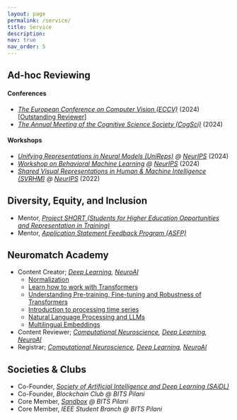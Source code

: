 ```yaml
---
layout: page
permalink: /service/
title: Service
description:
nav: true
nav_order: 5
---
```


## Ad-hoc Reviewing
#### Conferences
* <em> [The European Conference on Computer Vision (ECCV)](https://eccv.ecva.net/) </em> (2024) [[Outstanding Reviewer](https://eccv.ecva.net/Conferences/2024/Reviewers#all-outstanding-reviewers)]
* <em> [The Annual Meeting of the Cognitive Science Society (CogSci)](https://cognitivesciencesociety.org/cogsci-2024/) </em> (2024)
#### Workshops
* <em> [Unifying Representations in Neural Models (UniReps)](https://unireps.org/2024/)  @ [NeurIPS](https://neurips.cc/) </em> (2024)
* <em> [Workshop on Behavioral Machine Learning](https://sites.google.com/view/behavioralml/) @ [NeurIPS](https://neurips.cc/) </em> (2024)
* <em> [Shared Visual Representations in Human & Machine Intelligence (SVRHM)](https://openreview.net/group?id=NeurIPS.cc/2022/Workshop/SVRHM) @ [NeurIPS](https://neurips.cc/) </em> (2022)

## Diversity, Equity, and Inclusion
* Mentor, <em> [Project SHORT (Students for Higher Education Opportunities and Representation in Training)](https://www.project-short.com/) </em>
* Mentor, <em> [Application Statement Feedback Program (ASFP)](https://www.asfp.io/) </em>

## Neuromatch Academy
* Content Creator;<em> [Deep Learning](https://deeplearning.neuromatch.io/), [NeuroAI](https://neuroai.neuromatch.io/)  </em>
  * [Normalization](https://neuroai.neuromatch.io/tutorials/W1D5_Microcircuits/student/W1D5_Tutorial2.html)
  * [Learn how to work with Transformers](https://deeplearning.neuromatch.io/tutorials/W2D5_AttentionAndTransformers/student/W2D5_Tutorial1.html)
  * [Understanding Pre-training, Fine-tuning and Robustness of Transformers](https://deeplearning.neuromatch.io/tutorials/W2D5_AttentionAndTransformers/student/W2D5_Tutorial2.html)
  * [Introduction to processing time series](https://deeplearning.neuromatch.io/tutorials/W3D1_TimeSeriesAndNaturalLanguageProcessing/student/W3D1_Tutorial1.html)
  * [Natural Language Processing and LLMs](https://deeplearning.neuromatch.io/tutorials/W3D1_TimeSeriesAndNaturalLanguageProcessing/student/W3D1_Tutorial2.html)
  * [Multilingual Embeddings](https://deeplearning.neuromatch.io/tutorials/W3D1_TimeSeriesAndNaturalLanguageProcessing/student/W3D1_Tutorial3.html)
* Content Reviewer;<em> [Computational Neuroscience](https://compneuro.neuromatch.io/), [Deep Learning](https://deeplearning.neuromatch.io/), [NeuroAI](https://neuroai.neuromatch.io/) </em>
* Registrar;<em> [Computational Neuroscience](https://compneuro.neuromatch.io/), [Deep Learning](https://deeplearning.neuromatch.io/), [NeuroAI](https://neuroai.neuromatch.io/) </em>

## Societies & Clubs
* Co-Founder, <em> [Society of Artificial Intelligence and Deep Learning (SAiDL)](https://www.saidl.in/) </em>
* Co-Founder, <em> Blockchain Club @ BITS Pilani </em>
* Core Member, <em> [Sandbox](https://sandbox-bpgc.netlify.app/) @ BITS Pilani </em>
* Core Member, <em> IEEE Student Branch @ BITS Pilani </em>
